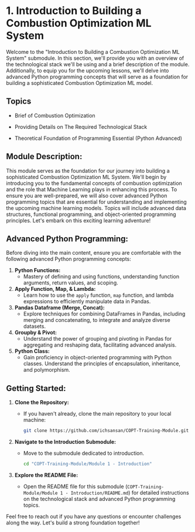 # 1. Introduction to Building a Combustion Optimization ML System

Welcome to the "Introduction to Building a Combustion Optimization ML System" submodule. In this section, we'll provide you with an overview of the technological stack we'll be using and a brief description of the module. Additionally, to equip you for the upcoming lessons, we'll delve into advanced Python programming concepts that will serve as a foundation for building a sophisticated Combustion Optimization ML model.

## Topics

- Brief of Combustion Optimization

- Providing Details on The Required Technological Stack

- Theoretical Foundation of Programming Essential (Python Advanced)

## Module Description:

This module serves as the foundation for our journey into building a sophisticated Combustion Optimization ML System. We'll begin by introducing you to the fundamental concepts of combustion optimization and the role that Machine Learning plays in enhancing this process. To ensure you are well-prepared, we will also cover advanced Python programming topics that are essential for understanding and implementing the upcoming machine learning models. Topics will include advanced data structures, functional programming, and object-oriented programming principles. Let's embark on this exciting learning adventure!

## Advanced Python Programming:

Before diving into the main content, ensure you are comfortable with the following advanced Python programming concepts:

1. **Python Functions:**
   - Mastery of defining and using functions, understanding function arguments, return values, and scoping.
2. **Apply Function, Map, & Lambda:**
   - Learn how to use the `apply` function, `map` function, and lambda expressions to efficiently manipulate data in Pandas.
3. **Pandas Dataframe (Merge, Concat):**
   - Explore techniques for combining DataFrames in Pandas, including merging and concatenating, to integrate and analyze diverse datasets.
4. **Groupby & Pivot:**
   - Understand the power of grouping and pivoting in Pandas for aggregating and reshaping data, facilitating advanced analysis.
5. **Python Class:**
   - Gain proficiency in object-oriented programming with Python classes. Understand the principles of encapsulation, inheritance, and polymorphism.

## Getting Started:

1. **Clone the Repository:**

   - If you haven't already, clone the main repository to your local machine:

     ```bash
     git clone https://github.com/ichsansan/COPT-Training-Module.git
     ```

2. **Navigate to the Introduction Submodule:**

   - Move to the submodule dedicated to introduction.

     ```bash
     cd "COPT-Training-Module/Module 1 - Introduction"
     ```

3. **Explore the README File:**

   - Open the README file for this submodule (`COPT-Training-Module/Module 1 - Introduction/README.md`) for detailed instructions on the technological stack and advanced Python programming topics.

Feel free to reach out if you have any questions or encounter challenges along the way. Let's build a strong foundation together!